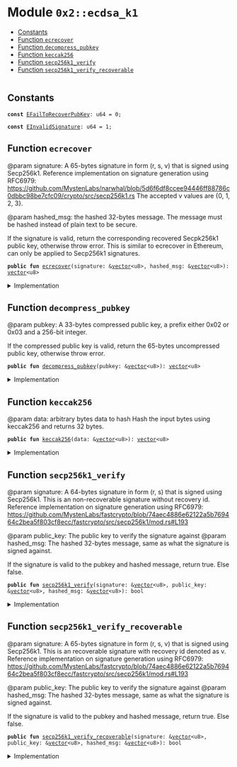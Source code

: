 
<a name="0x2_ecdsa_k1"></a>

# Module `0x2::ecdsa_k1`



-  [Constants](#@Constants_0)
-  [Function `ecrecover`](#0x2_ecdsa_k1_ecrecover)
-  [Function `decompress_pubkey`](#0x2_ecdsa_k1_decompress_pubkey)
-  [Function `keccak256`](#0x2_ecdsa_k1_keccak256)
-  [Function `secp256k1_verify`](#0x2_ecdsa_k1_secp256k1_verify)
-  [Function `secp256k1_verify_recoverable`](#0x2_ecdsa_k1_secp256k1_verify_recoverable)


<pre><code></code></pre>



<a name="@Constants_0"></a>

## Constants


<a name="0x2_ecdsa_k1_EFailToRecoverPubKey"></a>



<pre><code><b>const</b> <a href="ecdsa_k1.md#0x2_ecdsa_k1_EFailToRecoverPubKey">EFailToRecoverPubKey</a>: u64 = 0;
</code></pre>



<a name="0x2_ecdsa_k1_EInvalidSignature"></a>



<pre><code><b>const</b> <a href="ecdsa_k1.md#0x2_ecdsa_k1_EInvalidSignature">EInvalidSignature</a>: u64 = 1;
</code></pre>



<a name="0x2_ecdsa_k1_ecrecover"></a>

## Function `ecrecover`

@param signature: A 65-bytes signature in form (r, s, v) that is signed using
Secp256k1. Reference implementation on signature generation using RFC6979:
https://github.com/MystenLabs/narwhal/blob/5d6f6df8ccee94446ff88786c0dbbc98be7cfc09/crypto/src/secp256k1.rs
The accepted v values are {0, 1, 2, 3}.

@param hashed_msg: the hashed 32-bytes message. The message must be hashed instead
of plain text to be secure.

If the signature is valid, return the corresponding recovered Secpk256k1 public
key, otherwise throw error. This is similar to ecrecover in Ethereum, can only be
applied to Secp256k1 signatures.


<pre><code><b>public</b> <b>fun</b> <a href="ecdsa_k1.md#0x2_ecdsa_k1_ecrecover">ecrecover</a>(signature: &<a href="">vector</a>&lt;u8&gt;, hashed_msg: &<a href="">vector</a>&lt;u8&gt;): <a href="">vector</a>&lt;u8&gt;
</code></pre>



<details>
<summary>Implementation</summary>


<pre><code><b>public</b> <b>native</b> <b>fun</b> <a href="ecdsa_k1.md#0x2_ecdsa_k1_ecrecover">ecrecover</a>(signature: &<a href="">vector</a>&lt;u8&gt;, hashed_msg: &<a href="">vector</a>&lt;u8&gt;): <a href="">vector</a>&lt;u8&gt;;
</code></pre>



</details>

<a name="0x2_ecdsa_k1_decompress_pubkey"></a>

## Function `decompress_pubkey`

@param pubkey: A 33-bytes compressed public key, a prefix either 0x02 or 0x03 and a 256-bit integer.

If the compressed public key is valid, return the 65-bytes uncompressed public key,
otherwise throw error.


<pre><code><b>public</b> <b>fun</b> <a href="ecdsa_k1.md#0x2_ecdsa_k1_decompress_pubkey">decompress_pubkey</a>(pubkey: &<a href="">vector</a>&lt;u8&gt;): <a href="">vector</a>&lt;u8&gt;
</code></pre>



<details>
<summary>Implementation</summary>


<pre><code><b>public</b> <b>native</b> <b>fun</b> <a href="ecdsa_k1.md#0x2_ecdsa_k1_decompress_pubkey">decompress_pubkey</a>(pubkey: &<a href="">vector</a>&lt;u8&gt;): <a href="">vector</a>&lt;u8&gt;;
</code></pre>



</details>

<a name="0x2_ecdsa_k1_keccak256"></a>

## Function `keccak256`

@param data: arbitrary bytes data to hash
Hash the input bytes using keccak256 and returns 32 bytes.


<pre><code><b>public</b> <b>fun</b> <a href="ecdsa_k1.md#0x2_ecdsa_k1_keccak256">keccak256</a>(data: &<a href="">vector</a>&lt;u8&gt;): <a href="">vector</a>&lt;u8&gt;
</code></pre>



<details>
<summary>Implementation</summary>


<pre><code><b>public</b> <b>native</b> <b>fun</b> <a href="ecdsa_k1.md#0x2_ecdsa_k1_keccak256">keccak256</a>(data: &<a href="">vector</a>&lt;u8&gt;): <a href="">vector</a>&lt;u8&gt;;
</code></pre>



</details>

<a name="0x2_ecdsa_k1_secp256k1_verify"></a>

## Function `secp256k1_verify`

@param signature: A 64-bytes signature in form (r, s) that is signed using
Secp256k1. This is an non-recoverable signature without recovery id.
Reference implementation on signature generation using RFC6979:
https://github.com/MystenLabs/fastcrypto/blob/74aec4886e62122a5b769464c2bea5f803cf8ecc/fastcrypto/src/secp256k1/mod.rs#L193

@param public_key: The public key to verify the signature against
@param hashed_msg: The hashed 32-bytes message, same as what the signature is signed against.

If the signature is valid to the pubkey and hashed message, return true. Else false.


<pre><code><b>public</b> <b>fun</b> <a href="ecdsa_k1.md#0x2_ecdsa_k1_secp256k1_verify">secp256k1_verify</a>(signature: &<a href="">vector</a>&lt;u8&gt;, public_key: &<a href="">vector</a>&lt;u8&gt;, hashed_msg: &<a href="">vector</a>&lt;u8&gt;): bool
</code></pre>



<details>
<summary>Implementation</summary>


<pre><code><b>public</b> <b>native</b> <b>fun</b> <a href="ecdsa_k1.md#0x2_ecdsa_k1_secp256k1_verify">secp256k1_verify</a>(signature: &<a href="">vector</a>&lt;u8&gt;, public_key: &<a href="">vector</a>&lt;u8&gt;, hashed_msg: &<a href="">vector</a>&lt;u8&gt;): bool;
</code></pre>



</details>

<a name="0x2_ecdsa_k1_secp256k1_verify_recoverable"></a>

## Function `secp256k1_verify_recoverable`

@param signature: A 65-bytes signature in form (r, s, v) that is signed using
Secp256k1. This is an recoverable signature with recovery id denoted as v.
Reference implementation on signature generation using RFC6979:
https://github.com/MystenLabs/fastcrypto/blob/74aec4886e62122a5b769464c2bea5f803cf8ecc/fastcrypto/src/secp256k1/mod.rs#L193

@param public_key: The public key to verify the signature against
@param hashed_msg: The hashed 32-bytes message, same as what the signature is signed against.

If the signature is valid to the pubkey and hashed message, return true. Else false.


<pre><code><b>public</b> <b>fun</b> <a href="ecdsa_k1.md#0x2_ecdsa_k1_secp256k1_verify_recoverable">secp256k1_verify_recoverable</a>(signature: &<a href="">vector</a>&lt;u8&gt;, public_key: &<a href="">vector</a>&lt;u8&gt;, hashed_msg: &<a href="">vector</a>&lt;u8&gt;): bool
</code></pre>



<details>
<summary>Implementation</summary>


<pre><code><b>public</b> <b>native</b> <b>fun</b> <a href="ecdsa_k1.md#0x2_ecdsa_k1_secp256k1_verify_recoverable">secp256k1_verify_recoverable</a>(signature: &<a href="">vector</a>&lt;u8&gt;, public_key: &<a href="">vector</a>&lt;u8&gt;, hashed_msg: &<a href="">vector</a>&lt;u8&gt;): bool;
</code></pre>



</details>
